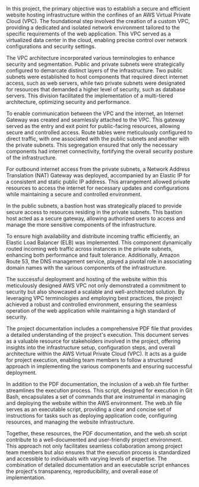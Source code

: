 In this project, the primary objective was to establish a secure and efficient website hosting infrastructure within the confines of an AWS Virtual Private Cloud (VPC). The foundational step involved the creation of a custom VPC, providing a dedicated and isolated network environment tailored to the specific requirements of the web application. This VPC served as a virtualized data center in the cloud, enabling precise control over network configurations and security settings.

The VPC architecture incorporated various terminologies to enhance security and segmentation. Public and private subnets were strategically configured to demarcate distinct layers of the infrastructure. Two public subnets were established to host components that required direct internet access, such as web servers, while two private subnets were designated for resources that demanded a higher level of security, such as database servers. This division facilitated the implementation of a multi-tiered architecture, optimizing security and performance.

To enable communication between the VPC and the internet, an Internet Gateway was created and seamlessly attached to the VPC. This gateway served as the entry and exit point for public-facing resources, allowing secure and controlled access. Route tables were meticulously configured to direct traffic, with one associated with the public subnets and another with the private subnets. This segregation ensured that only the necessary components had internet connectivity, fortifying the overall security posture of the infrastructure.

For outbound internet access from the private subnets, a Network Address Translation (NAT) Gateway was deployed, accompanied by an Elastic IP for a consistent and static public IP address. This arrangement allowed private resources to access the internet for necessary updates and configurations while maintaining a secure and controlled environment.

In the public subnets, a bastion host was strategically placed to provide secure access to resources residing in the private subnets. This bastion host acted as a secure gateway, allowing authorized users to access and manage the more sensitive components of the infrastructure.

To ensure high availability and distribute incoming traffic efficiently, an Elastic Load Balancer (ELB) was implemented. This component dynamically routed incoming web traffic across instances in the private subnets, enhancing both performance and fault tolerance. Additionally, Amazon Route 53, the DNS management service, played a pivotal role in associating domain names with the various components of the infrastructure.

The successful deployment and hosting of the website within this meticulously designed AWS VPC not only demonstrated a commitment to security but also showcased a scalable and well-architected solution. By leveraging VPC terminologies and employing best practices, the project achieved a robust and controlled environment, ensuring the seamless operation of the web application while maintaining a high standard of security.

The project documentation includes a comprehensive PDF file that provides a detailed understanding of the project's execution. This document serves as a valuable resource for stakeholders involved in the project, offering insights into the infrastructure setup, configuration steps, and overall architecture within the AWS Virtual Private Cloud (VPC). It acts as a guide for project execution, enabling team members to follow a structured approach in implementing the various components and ensuring successful deployment.

In addition to the PDF documentation, the inclusion of a web.sh file further streamlines the execution process. This script, designed for execution in Git Bash, encapsulates a set of commands that are instrumental in managing and deploying the website within the AWS environment. The web.sh file serves as an executable script, providing a clear and concise set of instructions for tasks such as deploying application code, configuring resources, and managing the website infrastructure.

Together, these resources, the PDF documentation, and the web.sh script contribute to a well-documented and user-friendly project environment. This approach not only facilitates seamless collaboration among project team members but also ensures that the execution process is standardized and accessible to individuals with varying levels of expertise. The combination of detailed documentation and an executable script enhances the project's transparency, reproducibility, and overall ease of implementation.
